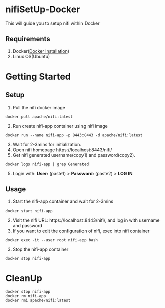 # nifiSetUp-Docker
This will guide you to setup nifi within Docker


## Requirements
1. Docker([Docker Installation](https://github.com/vinaykagithapu/dockerSetUp-Ubuntu.git))
2. Linux OS(Ubuntu)

# Getting Started
## Setup
1. Pull the nifi docker image
```shell
docker pull apache/nifi:latest
```
2. Run create nifi-app container using nifi image
```shell
docker run --name nifi-app -p 8443:8443 -d apache/nifi:latest
```
3. Wait for 2-3mins for initialization.
4. Open nifi homepage https://localhost:8443/nifi/
4. Get nifi generated username(copy1) and password(copy2).
```shell
docker logs nifi-app | grep Generated
```
5. Login with: **User:** (paste1) > **Password:** (paste2) > **LOG IN**

## Usage
1. Start the nifi-app container and wait for 2-3mins
```shell
docker start nifi-app
```
2. Visit the nifi URL: https://localhost:8443/nifi/, and log in with username and password
3. If you want to edit the configuration of nifi, exec into nifi container
```shell
docker exec -it --user root nifi-app bash
```
3. Stop the nifi-app container
```shell
docker stop nifi-app
``` 

# CleanUp
```shell
docker stop nifi-app
docker rm nifi-app
docker rmi apache/nifi:latest
```
